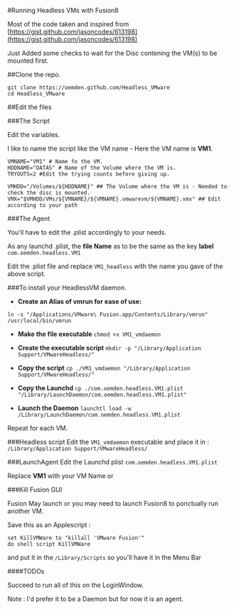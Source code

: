 #Running Headless VMs with Fusion8


Most of the code taken and inspired from [https://gist.github.com/jasoncodes/613198](https://gist.github.com/jasoncodes/613198)

Just Added some checks to wait for the Disc contening the VM(s) to be mounted first.

##Clone the repo.

```
git clone https://oemden.github.com/Headless_VMware
cd Headless_VMware
```

##Edit the files

###The Script

Edit the variables.

I like to name the script like the VM name - Here the VM name is **VM1**.

```
VMNAME="VM1" # Name fo the VM.
HDDNAME="DATAS" # Name of the Volume where the VM is.
TRYOUTS=2 #Edit the trying counts before giving up.

VMHDD="/Volumes/${HDDNAME}" ## The Volume where the VM is - Needed to check the disc is mounted. 
VMX="$VMHDD/VMs/${VMNAME}/${VMNAME}.vmwarevm/${VMNAME}.vmx" ## Edit according to your path
```

###The Agent

You'll have to edit the .plist accordingly to your needs.

As any launchd .plist, the **file Name** as to be the same as the key **label** `com.oemden.headless.VM1`

Edit the .plist file and replace `VM1_headless` with the name you gave of the above script.


###To install your HeadlessVM daemon.

- **Create an Alias of vmrun for ease of use:**

`ln -s "/Applications/VMware\ Fusion.app/Contents/Library/vmrun" /usr/local/bin/vmrun`

- **Make the file executable**
`chmod +x VM1_vmdaemon`

- **Create the executable script**
`mkdir -p "/Library/Application Support/VMwareHeadless/"`

- **Copy the script**
`cp ./VM1_vmdaemon "/Library/Application Support/VMwareHeadless/"`

- **Copy the Launchd**
`cp ./com.oemden.headless.VM1.plist "/Library/LaunchDaemon/com.oemden.headless.VM1.plist"`

- **Launch the Daemon**
`launchtl load -w /Library/LaunchDaemon/com.oemden.headless.VM1.plist`


Repeat for each VM.


###Headless script
Edit the `VM1_vmdaemon` executable and place it in : `/Library/Application Support/VMwareHeadless/`

###LaunchAgent
Edit the Launchd plist `com.oemden.headless.VM1.plist`

Replace **VM1** with your VM Name or 

###Kill Fusion GUI

Fusion May launch or you may need to launch Fusion8 to ponctually run another VM.

Save this as an Applescript :

```
set KillVMWare to "killall 'VMware Fusion'"
do shell script KillVMWare
```

and put it in the `/Library/Scripts` so you'll have it in the Menu Bar


####TODOs

Succeed to run all of this on the LoginWindow.

Note : I'd prefer it to be a Daemon but for now it is an agent.

